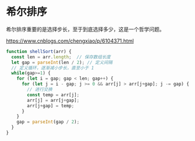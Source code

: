 # 希尔排序

希尔排序重要的是选择步长，至于到底选择多少，这是一个哲学问题。

https://www.cnblogs.com/chengxiao/p/6104371.html

```js
function shellSort(arr) {
  const len = arr.length;  // 保存数组长度
  let gap = parseInt(len / 2); // 定义间隔
  // 定义循环，逐渐减小步长，直至小于 1
  while(gap>=1) {
    for (let i = gap; gap < len; gap++) {
      for (let j = i - gap; j >= 0 && arr[j] > arr[j+gap]; j -= gap) {
        // 进行交换
        const temp = arr[j];
        arr[j] = arr[j+gap];
        arr[j+gap] = temp;
      }
    }
    gap = parseInt(gap / 2);
  }
}
```
